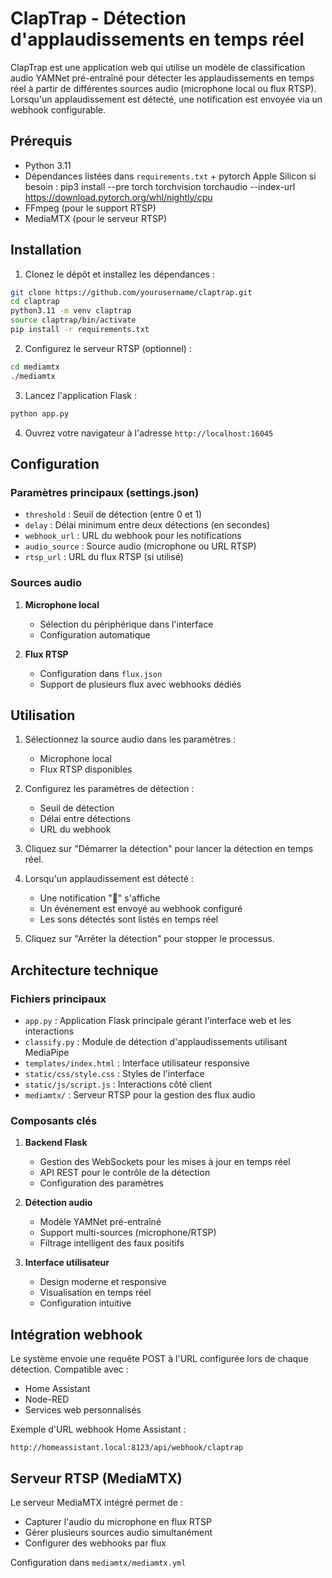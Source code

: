 # ClapTrap - Détection d'applaudissements en temps réel

ClapTrap est une application web qui utilise un modèle de classification audio YAMNet pré-entraîné pour détecter les applaudissements en temps réel à partir de différentes sources audio (microphone local ou flux RTSP). Lorsqu'un applaudissement est détecté, une notification est envoyée via un webhook configurable.

## Prérequis

- Python 3.11
- Dépendances listées dans `requirements.txt` + pytorch Apple Silicon si besoin : pip3 install --pre torch torchvision torchaudio --index-url https://download.pytorch.org/whl/nightly/cpu
- FFmpeg (pour le support RTSP)
- MediaMTX (pour le serveur RTSP)

## Installation

1. Clonez le dépôt et installez les dépendances :

```bash
git clone https://github.com/yourusername/claptrap.git
cd claptrap
python3.11 -m venv claptrap
source claptrap/bin/activate
pip install -r requirements.txt
```

2. Configurez le serveur RTSP (optionnel) :
```bash
cd mediamtx
./mediamtx
```

3. Lancez l'application Flask :
```bash
python app.py
```

4. Ouvrez votre navigateur à l'adresse `http://localhost:16045`

## Configuration

### Paramètres principaux (settings.json)
- `threshold` : Seuil de détection (entre 0 et 1)
- `delay` : Délai minimum entre deux détections (en secondes)
- `webhook_url` : URL du webhook pour les notifications
- `audio_source` : Source audio (microphone ou URL RTSP)
- `rtsp_url` : URL du flux RTSP (si utilisé)

### Sources audio
1. **Microphone local**
   - Sélection du périphérique dans l'interface
   - Configuration automatique

2. **Flux RTSP**
   - Configuration dans `flux.json`
   - Support de plusieurs flux avec webhooks dédiés

## Utilisation

1. Sélectionnez la source audio dans les paramètres :
   - Microphone local
   - Flux RTSP disponibles

2. Configurez les paramètres de détection :
   - Seuil de détection
   - Délai entre détections
   - URL du webhook

3. Cliquez sur "Démarrer la détection" pour lancer la détection en temps réel.

4. Lorsqu'un applaudissement est détecté :
   - Une notification "👏" s'affiche
   - Un événement est envoyé au webhook configuré
   - Les sons détectés sont listés en temps réel

5. Cliquez sur "Arrêter la détection" pour stopper le processus.

## Architecture technique

### Fichiers principaux
- `app.py` : Application Flask principale gérant l'interface web et les interactions
- `classify.py` : Module de détection d'applaudissements utilisant MediaPipe
- `templates/index.html` : Interface utilisateur responsive
- `static/css/style.css` : Styles de l'interface
- `static/js/script.js` : Interactions côté client
- `mediamtx/` : Serveur RTSP pour la gestion des flux audio

### Composants clés
1. **Backend Flask**
   - Gestion des WebSockets pour les mises à jour en temps réel
   - API REST pour le contrôle de la détection
   - Configuration des paramètres

2. **Détection audio**
   - Modèle YAMNet pré-entraîné
   - Support multi-sources (microphone/RTSP)
   - Filtrage intelligent des faux positifs

3. **Interface utilisateur**
   - Design moderne et responsive
   - Visualisation en temps réel
   - Configuration intuitive

## Intégration webhook

Le système envoie une requête POST à l'URL configurée lors de chaque détection. Compatible avec :
- Home Assistant
- Node-RED
- Services web personnalisés

Exemple d'URL webhook Home Assistant :
```
http://homeassistant.local:8123/api/webhook/claptrap
```

## Serveur RTSP (MediaMTX)

Le serveur MediaMTX intégré permet de :
- Capturer l'audio du microphone en flux RTSP
- Gérer plusieurs sources audio simultanément
- Configurer des webhooks par flux

Configuration dans `mediamtx/mediamtx.yml`
